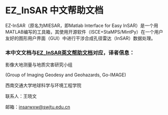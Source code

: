 # EZ_InSAR 中文帮助文档

EZ-InSAR（原名为MIESAR，即Matlab Interface for Easy InSAR）是一个用MATLAB编写的工具箱，其使用开源软件（ISCE+StaMPS/MintPy）在一个用户友好的图形用户界面（GUI）中进行干涉合成孔径雷达（InSAR）数据处理。


### 本中文文档与[EZ_InSAR英文帮助文档](https://github.com/insarwxw/EZ-InSAR/blob/Version_2_0_0_Beta/EZINSAR_BIN/docs/EZ_InSAR_manual_v2_0_2_beta.pdf)对应，译者信息：

影像大地测量与地质灾害研究小组

(Group of Imaging Geodesy and Geohazards, Go-IMAGE)

西南交通大学地球科学与环境工程学院

联系人：王晓文

邮箱：insarwxw@swjtu.edu.cn
